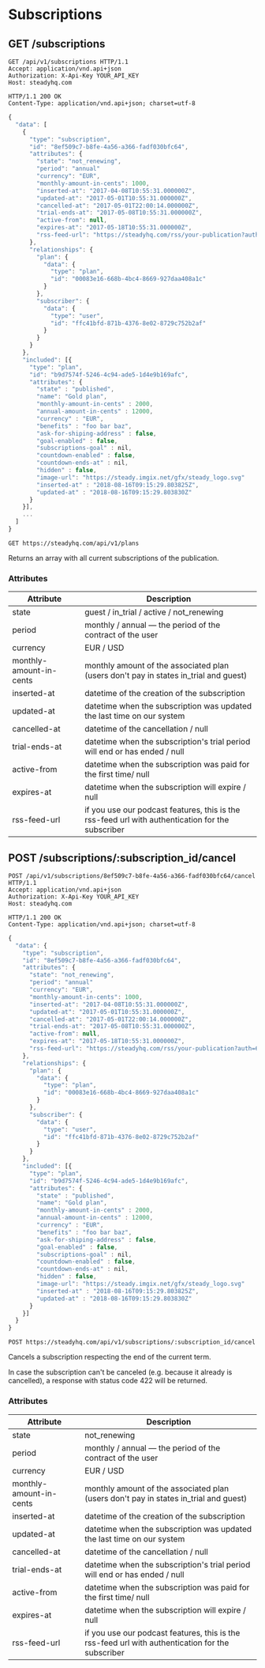 # Subscriptions
## GET /subscriptions
```http
GET /api/v1/subscriptions HTTP/1.1
Accept: application/vnd.api+json
Authorization: X-Api-Key YOUR_API_KEY
Host: steadyhq.com
```
```http
HTTP/1.1 200 OK
Content-Type: application/vnd.api+json; charset=utf-8
```
```javascript
{
  "data": [
    {
      "type": "subscription",
      "id": "8ef509c7-b8fe-4a56-a366-fadf030bfc64",
      "attributes": {
        "state": "not_renewing",
        "period": "annual"
        "currency": "EUR",
        "monthly-amount-in-cents": 1000,
        "inserted-at": "2017-04-08T10:55:31.000000Z",
        "updated-at": "2017-05-01T10:55:31.000000Z",
        "cancelled-at": "2017-05-01T22:00:14.000000Z",
        "trial-ends-at": "2017-05-08T10:55:31.000000Z",
        "active-from": null,
        "expires-at": "2017-05-18T10:55:31.000000Z",
        "rss-feed-url": "https://steadyhq.com/rss/your-publication?auth=6d58b391-156a-4e88-93ff-3fe773f4394d"
      },
      "relationships": {
        "plan": {
          "data": {
            "type": "plan",
            "id": "00083e16-668b-4bc4-8669-927daa408a1c"
          }
        },
        "subscriber": {
          "data": {
            "type": "user",
            "id": "ffc41bfd-871b-4376-8e02-8729c752b2af"
          }
        }
      }
    },
    "included": [{
      "type": "plan",
      "id": "b9d7574f-5246-4c94-ade5-1d4e9b169afc",
      "attributes": {
        "state" : "published",
        "name": "Gold plan",
        "monthly-amount-in-cents" : 2000,
        "annual-amount-in-cents" : 12000,
        "currency" : "EUR",
        "benefits" : "foo bar baz",
        "ask-for-shiping-address" : false,
        "goal-enabled" : false,
        "subscriptions-goal" : nil,
        "countdown-enabled" : false,
        "countdown-ends-at" : nil,
        "hidden" : false,
        "image-url": "https://steady.imgix.net/gfx/steady_logo.svg"
        "inserted-at" : "2018-08-16T09:15:29.803825Z",
        "updated-at" : "2018-08-16T09:15:29.803830Z"
      }
    }],
    ...
  ]
}
```

`GET https://steadyhq.com/api/v1/plans`

Returns an array with all current subscriptions of the publication.

### Attributes
Attribute | Description
--------- | -----------
state | guest / in_trial / active / not_renewing
period | monthly / annual — the period of the contract of the user
currency | EUR / USD
monthly-amount-in-cents | monthly amount of the associated plan (users don't pay in states in_trial and guest)
inserted-at | datetime of the creation of the subscription
updated-at | datetime when the subscription was updated the last time on our system
cancelled-at | datetime of the cancellation / null
trial-ends-at | datetime when the subscription's trial period will end or has ended / null
active-from | datetime when the subscription was paid for the first time/ null
expires-at | datetime when the subscription will expire / null
rss-feed-url | if you use our podcast features, this is the rss-feed url with authentication for the subscriber

## POST /subscriptions/:subscription_id/cancel
```http
POST /api/v1/subscriptions/8ef509c7-b8fe-4a56-a366-fadf030bfc64/cancel HTTP/1.1
Accept: application/vnd.api+json
Authorization: X-Api-Key YOUR_API_KEY
Host: steadyhq.com
```
```http
HTTP/1.1 200 OK
Content-Type: application/vnd.api+json; charset=utf-8
```
```javascript
{
  "data": {
    "type": "subscription",
    "id": "8ef509c7-b8fe-4a56-a366-fadf030bfc64",
    "attributes": {
      "state": "not_renewing",
      "period": "annual"
      "currency": "EUR",
      "monthly-amount-in-cents": 1000,
      "inserted-at": "2017-04-08T10:55:31.000000Z",
      "updated-at": "2017-05-01T10:55:31.000000Z",
      "cancelled-at": "2017-05-01T22:00:14.000000Z",
      "trial-ends-at": "2017-05-08T10:55:31.000000Z",
      "active-from": null,
      "expires-at": "2017-05-18T10:55:31.000000Z",
      "rss-feed-url": "https://steadyhq.com/rss/your-publication?auth=6d58b391-156a-4e88-93ff-3fe773f4394d"
    },
    "relationships": {
      "plan": {
        "data": {
          "type": "plan",
          "id": "00083e16-668b-4bc4-8669-927daa408a1c"
        }
      },
      "subscriber": {
        "data": {
          "type": "user",
          "id": "ffc41bfd-871b-4376-8e02-8729c752b2af"
        }
      }
    },
    "included": [{
      "type": "plan",
      "id": "b9d7574f-5246-4c94-ade5-1d4e9b169afc",
      "attributes": {
        "state" : "published",
        "name": "Gold plan",
        "monthly-amount-in-cents" : 2000,
        "annual-amount-in-cents" : 12000,
        "currency" : "EUR",
        "benefits" : "foo bar baz",
        "ask-for-shiping-address" : false,
        "goal-enabled" : false,
        "subscriptions-goal" : nil,
        "countdown-enabled" : false,
        "countdown-ends-at" : nil,
        "hidden" : false,
        "image-url": "https://steady.imgix.net/gfx/steady_logo.svg"
        "inserted-at" : "2018-08-16T09:15:29.803825Z",
        "updated-at" : "2018-08-16T09:15:29.803830Z"
      }
    }]
  }
}
```

`POST https://steadyhq.com/api/v1/subscriptions/:subscription_id/cancel`

Cancels a subscription respecting the end of the current term.

In case the subscription can't be canceled (e.g. because it already is cancelled),
a response with status code 422 will be returned.

### Attributes
Attribute | Description
--------- | -----------
state | not_renewing
period | monthly / annual — the period of the contract of the user
currency | EUR / USD
monthly-amount-in-cents | monthly amount of the associated plan (users don't pay in states in_trial and guest)
inserted-at | datetime of the creation of the subscription
updated-at | datetime when the subscription was updated the last time on our system
cancelled-at | datetime of the cancellation / null
trial-ends-at | datetime when the subscription's trial period will end or has ended / null
active-from | datetime when the subscription was paid for the first time/ null
expires-at | datetime when the subscription will expire / null
rss-feed-url | if you use our podcast features, this is the rss-feed url with authentication for the subscriber

